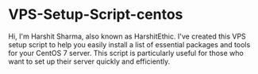 # VPS-Setup-Script-centos
Hi, I'm Harshit Sharma, also known as HarshitEthic. I've created this VPS setup script to help you easily install a list of essential packages and tools for your CentOS 7 server. This script is particularly useful for those who want to set up their server quickly and efficiently.
